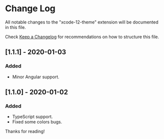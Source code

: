 # Change Log

All notable changes to the "xcode-12-theme" extension will be documented in this file.

Check [Keep a Changelog](http://keepachangelog.com/) for recommendations on how to structure this file.

## [1.1.1] - 2020-01-03

### Added

- Minor Angular support.

## [1.1.0] - 2020-01-02

### Added

- TypeScript support.
- Fixed some colors bugs.

Thanks for reading!
